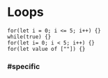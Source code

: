 # Loops

```cards
for(let i = 0; i <= 5; i++) {}
while(true) {}
for(let i= 0; i < 5; i++) {}
for(let value of [""]) {}
```

### #specific